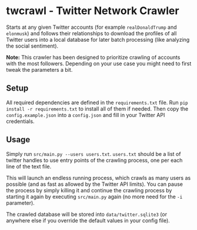 # twcrawl - Twitter Network Crawler

Starts at any given Twitter accounts (for example `realDonaldTrump` and 
`elonmusk`) and follows their relationships to download the profiles of all 
Twitter users into a local database for later batch processing (like 
analyzing the social sentiment).

**Note:** This crawler has been designed to prioritize crawling of accounts with
the most followers. Depending on your use case you might need to first tweak 
the parameters a bit.


## Setup 

All required dependencies are defined in the `requirements.txt` file. Run
`pip install -r requirements.txt` to install all of them if needed. Then copy
the `config.example.json` into a `config.json` and fill in your Twitter
API credentials.


## Usage

Simply run `src/main.py --users users.txt`. `users.txt` should be
a list of twitter handles to use entry points of the crawling process, one per
each line of the text file.

This will launch an endless running process, which crawls as many users as
possible (and as fast as allowed by the Twitter API limits). You can pause the 
process by simply killing it and continue the crawling process by starting it 
again by executing `src/main.py` again (no more need for the `-i` parameter).

The crawled database will be stored into `data/twitter.sqlite3` (or anywhere 
else if you override the default values in your config file).